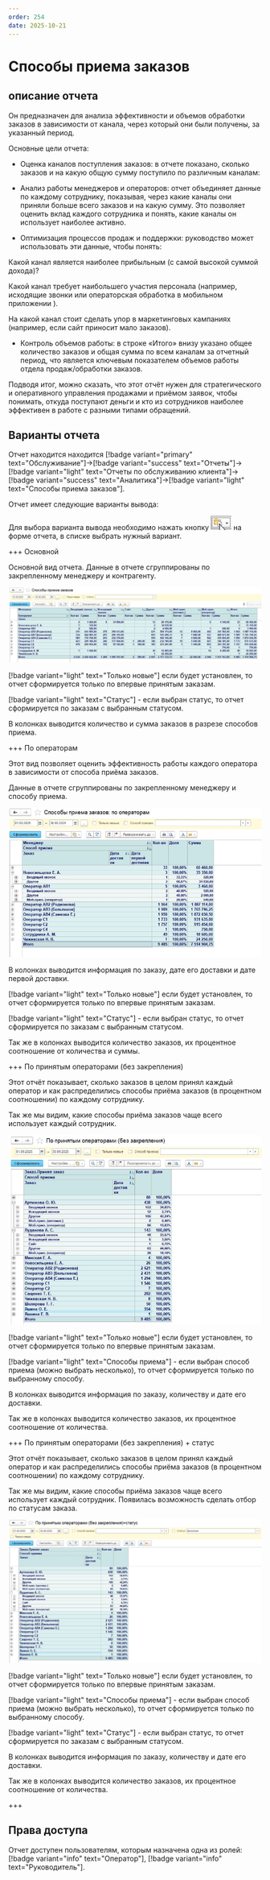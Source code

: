 ```yaml
---
order: 254
date: 2025-10-21
---
```

# Способы приема заказов

## описание отчета

Он предназначен для анализа эффективности и объемов обработки заказов в зависимости от канала, через который они были получены, за указанный период.

Основные цели отчета:

- Оценка каналов поступления заказов: в отчете показано, сколько заказов и на какую общую сумму поступило по различным каналам:

- Анализ работы менеджеров и операторов: отчет объединяет данные по каждому сотруднику, показывая, через какие каналы они приняли больше всего заказов и на какую сумму. 
Это позволяет оценить вклад каждого сотрудника и понять, какие каналы он использует наиболее активно.

- Оптимизация процессов продаж и поддержки: руководство может использовать эти данные, чтобы понять:

Какой канал является наиболее прибыльным (с самой высокой суммой дохода)?

Какой канал требует наибольшего участия персонала (например, исходящие звонки или операторская обработка в мобильном приложении ).

На какой канал стоит сделать упор в маркетинговых кампаниях (например, если сайт приносит мало заказов).

- Контроль объемов работы: в строке «Итого» внизу указано общее количество заказов и общая сумма по всем каналам за отчетный период, что является ключевым показателем объемов работы отдела продаж/обработки заказов.

Подводя итог, можно сказать, что этот отчёт нужен для стратегического и оперативного управления продажами и приёмом заявок, чтобы понимать, 
откуда поступают деньги и кто из сотрудников наиболее эффективен в работе с разными типами обращений.

## Варианты отчета

Отчет находится находится [!badge variant="primary" text="Обслуживание"]->[!badge variant="success" text="Отчеты"]->[!badge variant="light" text="Отчеты по обслуживанию клиента"]->[!badge variant="success" text="Аналитика"]->[!badge variant="light" text="Способы приема заказов"].

Отчет имеет следующие варианты вывода:

Для выбора варианта вывода необходимо нажать кнопку ![](\images\изменения\долги.jpg) на форме отчета, в списке выбрать нужный вариант.

+++ Основной

Основной вид отчета. Данные в отчете сгруппированы по закрепленному менеджеру и контрагенту.

![](\images\изменения\спз.jpg)

[!badge variant="light" text="Только новые"] если будет установлен, то отчет сформируется только по впервые принятым заказам.

[!badge variant="light" text="Статус"] - если выбран статус, то отчет сформируется по заказам с выбранным статусом.

В колонках выводится количество и сумма заказов в разрезе способов приема.

+++ По операторам

Этот вид позволяет оценить эффективность работы каждого оператора в зависимости от способа приёма заказов.

Данные в отчете сгруппированы по закрепленному менеджеру и способу приема.

![](\images\изменения\спз1.jpg)

В колонках выводится информация по заказу, дате его доставки и дате первой доставки.

[!badge variant="light" text="Только новые"] если будет установлен, то отчет сформируется только по впервые принятым заказам.

[!badge variant="light" text="Статус"] - если выбран статус, то отчет сформируется по заказам с выбранным статусом.

Так же в колонках выводится количество заказов, их процентное соотношение от количества и суммы.

+++ По принятым операторами (без закрепления)

Этот отчёт показывает, сколько заказов в целом принял каждый оператор и как распределились способы приёма заказов (в процентном соотношении) по каждому сотруднику. 

Так же мы видим, какие способы приёма заказов чаще всего использует каждый сотрудник.

![](\images\изменения\спз2.jpg)

[!badge variant="light" text="Только новые"] если будет установлен, то отчет сформируется только по впервые принятым заказам.

[!badge variant="light" text="Способы приема"] - если выбран способ приема (можно выбрать несколько), то отчет сформируется только по выбранному способу.

В колонках выводится информация по заказу, количеству и дате его доставки.

Так же в колонках выводится количество заказов, их процентное соотношение от количества.

+++ По принятым операторами (без закрепления) + статус

Этот отчёт показывает, сколько заказов в целом принял каждый оператор и как распределились способы приёма заказов (в процентном соотношении) по каждому сотруднику. 

Так же мы видим, какие способы приёма заказов чаще всего использует каждый сотрудник. Появилась возможность сделать отбор по статусам заказа.

![](\images\изменения\спз3.jpg)

[!badge variant="light" text="Только новые"] если будет установлен, то отчет сформируется только по впервые принятым заказам.

[!badge variant="light" text="Способы приема"] - если выбран способ приема (можно выбрать несколько), то отчет сформируется только по выбранному способу.

[!badge variant="light" text="Статус"] - если выбран статус, то отчет сформируется по заказам с выбранным статусом.

В колонках выводится информация по заказу, количеству и дате его доставки.

Так же в колонках выводится количество заказов, их процентное соотношение от количества.

+++

## Права доступа

Отчет доступен пользователям, которым назначена одна из ролей: [!badge variant="info" text="Оператор"], [!badge variant="info" text="Руководитель"].
